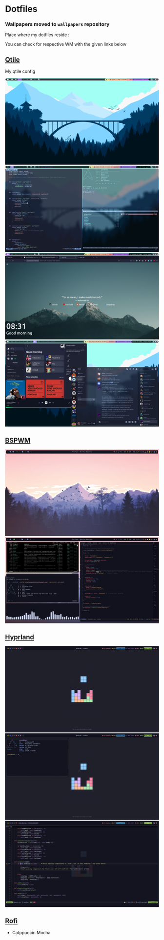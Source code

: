 # Dotfiles

### Wallpapers moved to `wallpapers` repository

Place where my dotfiles reside :

You can check for respective WM with the given links below

## [Qtile](https://github.com/greeid/.dotfiles/tree/main/qtile/.config/qtile)

My qtile config

![Qtile2](./qtile/.config/qtile/.screenshots/Qtile2.png)
![Qtile](./qtile/.config/qtile/./.screenshots/qtile.png)
![firefox](./qtile/.config/qtile/./.screenshots/firefox.png)
![spotify](./qtile/.config/qtile/./.screenshots/spotify.png)

## [BSPWM](https://github.com/greeid/.dotfiles/tree/main/bspwm/.config/bspwm)

![bspwm1](./bspwm/.config/bspwm/.screenshots/bspdesktop.png)
![bspwm1](./bspwm/.config/bspwm/.screenshots/bspwf.png)

## [Hyprland](https://github.com/greeid/.dotfiles/tree/main/hypr/.config/hypr)

![hypr1](./hypr/.config/hypr/.screenshots/desktop.png)
![hypr2](./hypr/.config/hypr/.screenshots/fetch.png)
![hypr3](./hypr/.config/hypr/.screenshots/nvim.png)

## [Rofi](./rofi/.config/rofi/)

- Catppuccin Mocha
